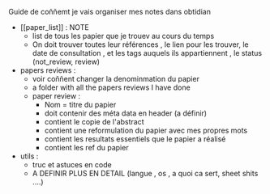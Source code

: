 Guide de coññemt je vais organiser mes notes dans obtidian 

- [[paper_list]] :  NOTE
	- list de tous les papier que je trouev au cours du temps 
	- On doit trouver toutes leur références , le lien pour les trouver, le date de consultation , et les tags auquels ils appartiennent , le status (not_review, review)
- papers reviews : 
	- voir coññent changer la denominmation du papier 
	- a  folder with all the papers reviews I have done 
	- paper review : 
		- Nom = titre du papier 
		- doit contenir des méta data en header (a définir)
		- contient le copie de l'abstract 
		- contient une reformulation du papier avec mes propres mots 
		- contient les resultats essentiels que le papier a réalisé 
		- contient les ref du papier
- utils :  
	- truc et astuces en code 
	- A DEFINIR PLUS EN DETAIL (langue , os , a quoi ca sert, sheet shits ....)